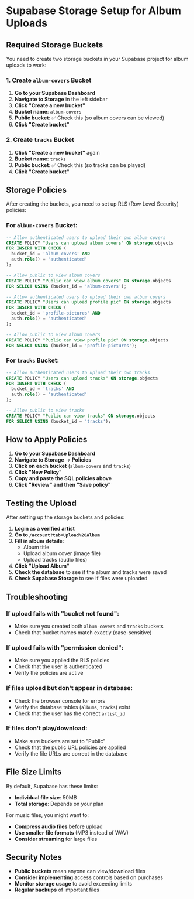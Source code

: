 # Supabase Storage Setup for Album Uploads

## Required Storage Buckets

You need to create two storage buckets in your Supabase project for album uploads to work:

### 1. Create `album-covers` Bucket

1. **Go to your Supabase Dashboard**
2. **Navigate to Storage** in the left sidebar
3. **Click "Create a new bucket"**
4. **Bucket name**: `album-covers`
5. **Public bucket**: ✅ Check this (so album covers can be viewed)
6. **Click "Create bucket"**

### 2. Create `tracks` Bucket

1. **Click "Create a new bucket"** again
2. **Bucket name**: `tracks`
3. **Public bucket**: ✅ Check this (so tracks can be played)
4. **Click "Create bucket"**

## Storage Policies

After creating the buckets, you need to set up RLS (Row Level Security) policies:

### For `album-covers` Bucket:

```sql
-- Allow authenticated users to upload their own album covers
CREATE POLICY "Users can upload album covers" ON storage.objects
FOR INSERT WITH CHECK (
  bucket_id = 'album-covers' AND 
  auth.role() = 'authenticated'
);

-- Allow public to view album covers
CREATE POLICY "Public can view album covers" ON storage.objects
FOR SELECT USING (bucket_id = 'album-covers');
```



```sql
-- Allow authenticated users to upload their own album covers
CREATE POLICY "Users can upload profile pic" ON storage.objects
FOR INSERT WITH CHECK (
  bucket_id = 'profile-pictures' AND 
  auth.role() = 'authenticated'
);

-- Allow public to view album covers
CREATE POLICY "Public can view profile pic" ON storage.objects
FOR SELECT USING (bucket_id = 'profile-pictures');
```

### For `tracks` Bucket:

```sql
-- Allow authenticated users to upload their own tracks
CREATE POLICY "Users can upload tracks" ON storage.objects
FOR INSERT WITH CHECK (
  bucket_id = 'tracks' AND 
  auth.role() = 'authenticated'
);

-- Allow public to view tracks
CREATE POLICY "Public can view tracks" ON storage.objects
FOR SELECT USING (bucket_id = 'tracks');
```

## How to Apply Policies

1. **Go to your Supabase Dashboard**
2. **Navigate to Storage** → **Policies**
3. **Click on each bucket** (`album-covers` and `tracks`)
4. **Click "New Policy"**
5. **Copy and paste the SQL policies above**
6. **Click "Review" and then "Save policy"**

## Testing the Upload

After setting up the storage buckets and policies:

1. **Login as a verified artist**
2. **Go to `/account?tab=Upload%20Album`**
3. **Fill in album details**:
   - Album title
   - Upload album cover (image file)
   - Upload tracks (audio files)
4. **Click "Upload Album"**
5. **Check the database** to see if the album and tracks were saved
6. **Check Supabase Storage** to see if files were uploaded

## Troubleshooting

### If upload fails with "bucket not found":
- Make sure you created both `album-covers` and `tracks` buckets
- Check that bucket names match exactly (case-sensitive)

### If upload fails with "permission denied":
- Make sure you applied the RLS policies
- Check that the user is authenticated
- Verify the policies are active

### If files upload but don't appear in database:
- Check the browser console for errors
- Verify the database tables (`albums`, `tracks`) exist
- Check that the user has the correct `artist_id`

### If files don't play/download:
- Make sure buckets are set to "Public"
- Check that the public URL policies are applied
- Verify the file URLs are correct in the database

## File Size Limits

By default, Supabase has these limits:
- **Individual file size**: 50MB
- **Total storage**: Depends on your plan

For music files, you might want to:
- **Compress audio files** before upload
- **Use smaller file formats** (MP3 instead of WAV)
- **Consider streaming** for large files

## Security Notes

- **Public buckets** mean anyone can view/download files
- **Consider implementing** access controls based on purchases
- **Monitor storage usage** to avoid exceeding limits
- **Regular backups** of important files 